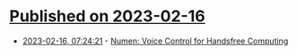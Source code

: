 # [Published on 2023-02-16](index.md)

* [2023-02-16, 07:24:21](https://news.ycombinator.com/item?id=34816000) - [Numen: Voice Control for Handsfree Computing](https://numenvoice.com/)
